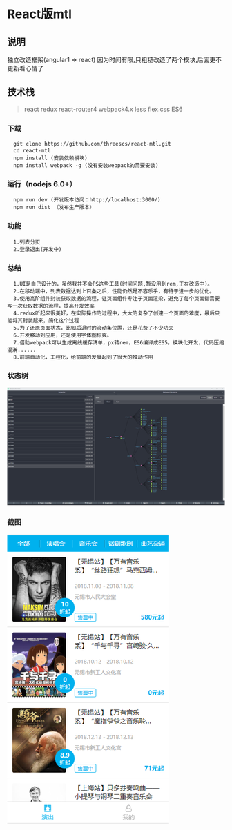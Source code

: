 # React版mtl

## 说明
独立改造框架(angular1 => react) 因为时间有限,只粗糙改造了两个模块,后面更不更新看心情了

## 技术栈
>react
>redux
>react-router4
>webpack4.x 
>less
>flex.css
>ES6

### 下载
```
  git clone https://github.com/threescs/react-mtl.git
  cd react-mtl
  npm install (安装依赖模块)
  npm install webpack -g (没有安装webpack的需要安装)
```
### 运行（nodejs 6.0+）
```
  npm run dev (开发版本访问：http://localhost:3000/)
  npm run dist （发布生产版本）
```
### 功能
```
  1.列表分页
  2.登录退出(开发中)
```

### 总结
```
  1.UI是自己设计的，虽然我并不会PS这些工具(时间问题,暂没用到rem,正在改造中)。
  2.在移动端中，列表数据达到上百条之后，性能仍然是不容乐乎，有待于进一步的优化。
  3.使用高阶组件封装获取数据的流程，让页面组件专注于页面渲染，避免了每个页面都需要写一次获取数据的流程，提高开发效率
  4.redux听起来很美好，在实际操作的过程中，大大的复杂了创建一个页面的难度，最后只能将其封装起来，简化这个过程
  5.为了还原页面状态，比如后退时的滚动条位置，还是花费了不少功夫
  6.开发移动到应用，还是使用字体图标爽。
  7.借助webpack可以生成离线缓存清单，px转rem，ES6编译成ES5，模块化开发，代码压缩混淆......
  8.前端自动化，工程化，给前端的发展起到了很大的推动作用
```
### 状态树
![Alt text](https://github.com/threescs/react-mtl/raw/master/shot/redux-state.png)
### 截图

![截图](https://github.com/threescs/react-mtl/raw/master/shot/1.png)